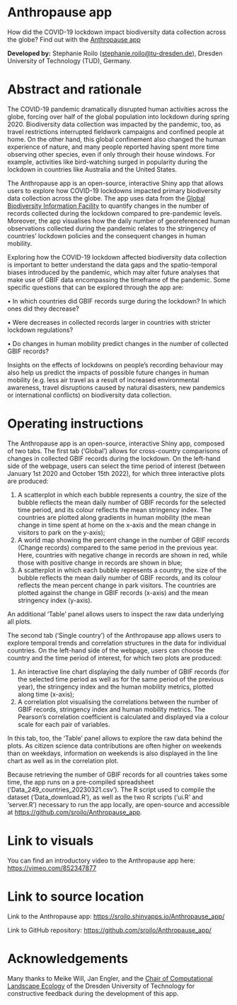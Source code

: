 # Anthropause app
How did the COVID-19 lockdown impact biodiversity data collection across the globe? Find out with the [Anthropause app](https://sroilo.shinyapps.io/Anthropause_app/)

**Developed by:**
Stephanie Roilo (stephanie.roilo@tu-dresden.de), Dresden University of Technology (TUD), Germany.

# Abstract and rationale
The COVID-19 pandemic dramatically disrupted human activities across the globe, forcing over half of the global population into lockdown during spring 2020. Biodiversity data collection was impacted by the pandemic, too, as travel restrictions interrupted fieldwork campaigns and confined people at home. On the other hand, this global confinement also changed the human experience of nature, and many people reported having spent more time observing other species, even if only through their house windows. For example, activities like bird-watching surged in popularity during the lockdown in countries like Australia and the United States.


The Anthropause app is an open-source, interactive Shiny app that allows users to explore how COVID-19 lockdowns impacted primary biodiversity data collection across the globe. The app uses data from the [Global Biodiversity Information Facility](https://www.gbif.org) to quantify changes in the number of records collected during the lockdown compared to pre-pandemic levels. Moreover, the app visualises how the daily number of georeferenced human observations collected during the pandemic relates to the stringency of countries’ lockdown policies and the consequent changes in human mobility.


Exploring how the COVID-19 lockdown affected biodiversity data collection is important to better understand the data gaps and the spatio-temporal biases introduced by the pandemic, which may alter future analyses that make use of GBIF data encompassing the timeframe of the pandemic. Some specific questions that can be explored through the app are:


•	In which countries did GBIF records surge during the lockdown? In which ones did they decrease?


•	Were decreases in collected records larger in countries with stricter lockdown regulations?


•	Do changes in human mobility predict changes in the number of collected GBIF records?


Insights on the effects of lockdowns on people’s recording behaviour may also help us predict the impacts of possible future changes in human mobility (e.g. less air travel as a result of increased environmental awareness, travel disruptions caused by natural disasters, new pandemics or international conflicts) on biodiversity data collection.


# Operating instructions
The Anthropause app is an open-source, interactive Shiny app, composed of two tabs. The first tab (‘Global’) allows for cross-country comparisons of changes in collected GBIF records during the lockdown. On the left-hand side of the webpage, users can select the time period of interest (between January 1st 2020 and October 15th 2022), for which three interactive plots are produced:
1.	A scatterplot in which each bubble represents a country, the size of the bubble reflects the mean daily number of GBIF records for the selected time period, and its colour reflects the mean stringency index. The countries are plotted along gradients in human mobility (the mean change in time spent at home on the x-axis and the mean change in visitors to park on the y-axis);
2.	A world map showing the percent change in the number of GBIF records (Change records) compared to the same period in the previous year. Here, countries with negative change in records are shown in red, while those with positive change in records are shown in blue;
3.	A scatterplot in which each bubble represents a country, the size of the bubble reflects the mean daily number of GBIF records, and its colour reflects the mean percent change in park visitors. The countries are plotted against the change in GBIF records (x-axis) and the mean stringency index (y-axis).


An additional ‘Table’ panel allows users to inspect the raw data underlying all plots.


The second tab (‘Single country’) of the Anthropause app allows users to explore temporal trends and correlation structures in the data for individual countries. On the left-hand side of the webpage, users can choose the country and the time period of interest, for which two plots are produced:
1.	An interactive line chart displaying the daily number of GBIF records (for the selected time period as well as for the same period of the previous year), the stringency index and the human mobility metrics, plotted along time (x-axis);
2.	A correlation plot visualising the correlations between the number of GBIF records, stringency index and human mobility metrics. The Pearson’s correlation coefficient is calculated and displayed via a colour scale for each pair of variables.


In this tab, too, the ‘Table’ panel allows to explore the raw data behind the plots. As citizen science data contributions are often higher on weekends than on weekdays, information on weekends is also displayed in the line chart as well as in the correlation plot. 


Because retrieving the number of GBIF records for all countries takes some time, the app runs on a pre-compiled spreadsheet (‘Data_249_countries_20230321.csv’). The R script used to compile the dataset (‘Data_download.R’), as well as the two R scripts (‘ui.R’ and ‘server.R’) necessary to run the app locally, are open-source and accessible at https://github.com/sroilo/Anthropause_app.

# Link to visuals
You can find an introductory video to the Anthropause app here: https://vimeo.com/852347877

# Link to source location
Link to the Anthropause app: https://sroilo.shinyapps.io/Anthropause_app/


Link to GitHub repository: https://github.com/sroilo/Anthropause_app/ 

# Acknowledgements
Many thanks to Meike Will, Jan Engler, and the [Chair of Computational Landscape Ecology](https://cle.geo.tu-dresden.de/) of the Dresden University of Technology for constructive feedback during the development of this app. 

